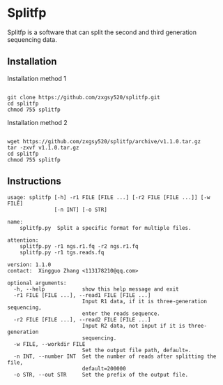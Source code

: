 # Splitfp
Splitfp is a software that can split the second and third generation sequencing data.
## Installation
Installation method 1
<pre><code>
git clone https://github.com/zxgsy520/splitfp.git
cd splitfp
chmod 755 splitfp
</code></pre>

Installation method 2
<pre><code>
wget https://github.com/zxgsy520/splitfp/archive/v1.1.0.tar.gz
tar -zxvf v1.1.0.tar.gz
cd splitfp 
chmod 755 splitfp
</code></pre>

## Instructions
<pre><code>usage: splitfp [-h] -r1 FILE [FILE ...] [-r2 FILE [FILE ...]] [-w FILE]
               [-n INT] [-o STR]

name:
    splitfp.py  Split a specific format for multiple files.

attention:
    splitfp.py -r1 ngs.r1.fq -r2 ngs.r1.fq
    splitfp.py -r1 tgs.reads.fq

version: 1.1.0
contact:  Xingguo Zhang <113178210@qq.com>        

optional arguments:
  -h, --help            show this help message and exit
  -r1 FILE [FILE ...], --read1 FILE [FILE ...]
                        Input R1 data, if it is three-generation sequencing,
                        enter the reads sequence.
  -r2 FILE [FILE ...], --read2 FILE [FILE ...]
                        Input R2 data, not input if it is three-generation
                        sequencing.
  -w FILE, --workdir FILE
                        Set the output file path, default=.
  -n INT, --number INT  Set the number of reads after splitting the file,
                        default=200000
  -o STR, --out STR     Set the prefix of the output file.
</code></pre>
